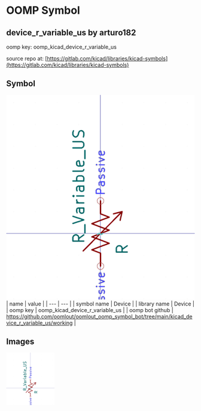 # OOMP Symbol  
## device_r_variable_us  by arturo182  
  
oomp key: oomp_kicad_device_r_variable_us  
  
source repo at: [https://gitlab.com/kicad/libraries/kicad-symbols](https://gitlab.com/kicad/libraries/kicad-symbols)  
## Symbol  
  
[![working.png](working_600.png)](working.png)  
| name | value | 
| --- | --- | 
| symbol name | Device | 
| library name | Device | 
| oomp key | oomp_kicad_device_r_variable_us | 
| oomp bot github | https://github.com/oomlout/oomlout_oomp_symbol_bot/tree/main/kicad_device_r_variable_us/working | 
## Images  
  
[![working.png](working_140.png)](working.png)  
